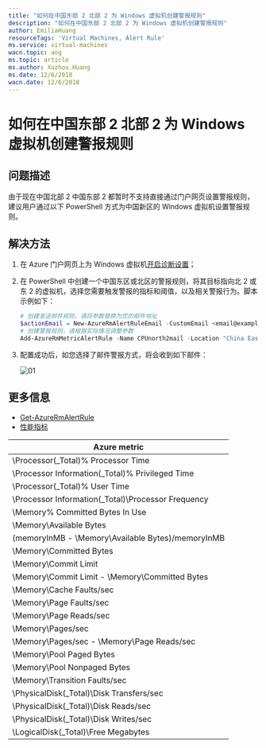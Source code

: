 ```yaml
---
title: "如何在中国东部 2 北部 2 为 Windows 虚拟机创建警报规则"
description: "如何在中国东部 2 北部 2 为 Windows 虚拟机创建警报规则"
author: EmiliaHuang
resourceTags: 'Virtual Machines, Alert Rule'
ms.service: virtual-machines
wacn.topic: aog
ms.topic: article
ms.author: Xuzhou.Huang
ms.date: 12/6/2018
wacn.date: 12/6/2018
---
```


# 如何在中国东部 2 北部 2 为 Windows 虚拟机创建警报规则

## 问题描述

由于现在中国北部 2 中国东部 2 都暂时不支持直接通过门户网页设置警报规则，建议用户通过以下 PowerShell 方式为中国新区的 Windows 虚拟机设置警报规则。

## 解决方法

1. 在 Azure 门户网页上为 Windows 虚拟机[开启诊断设置](https://docs.azure.cn/virtual-machines/windows/monitor#diagnostics-and-metrics)；

2. 在 PowerShell 中创建一个中国东区或北区的警报规则，将其目标指向北 2 或东 2 的虚拟机，选择您需要触发警报的指标和阈值，以及相关警报行为。脚本示例如下：

    ```powershell
    # 创建发送邮件规则，请将参数替换为您的邮件地址
    $actionEmail = New-AzureRmAlertRuleEmail -CustomEmail <email@example.com>
    # 创建警报规则，请根据实际情况调整参数
    Add-AzureRmMetricAlertRule -Name CPUnorth2mail -Location "China East" -ResourceGroup "test-east" -TargetResourceId "/subscriptions/19a55c58-8bxxxxxxx0c99/resourceGroups/Lab/providers/Microsoft.Compute/virtualMachines/test" -MetricName "\Processor Information(_Total)\% Privileged Time" -Operator GreaterThan -Threshold 0.4 -WindowSize 00:05:00 -TimeAggregationOperator Average -Action $actionEmail
    ```

3. 配置成功后，如您选择了邮件警报方式，将会收到如下邮件：

    ![01](media/aog-virtual-machines-howto-create-alert-rules-in-china-east2-or-north2/01.png)

## 更多信息

* [Get-AzureRmAlertRule](https://docs.microsoft.com/azure/monitoring-and-diagnostics/alert-metric-classic#with-powershell)
* [性能指标](https://docs.azure.cn/monitoring-and-diagnostics/monitoring-supported-metrics#microsoftcomputevirtualmachines)

|Azure metric|
|----|
|\Processor(_Total)\% Processor Time|
|\Processor Information(_Total)\% Privileged Time|
|\Processor(_Total)\% User Time|
|\Processor Information(_Total)\Processor Frequency|
|\Memory\% Committed Bytes In Use|
|\Memory\Available Bytes|
|(memoryInMB - \Memory\Available Bytes)/memoryInMB|
|\Memory\Committed Bytes|
|\Memory\Commit Limit|
|\Memory\Commit Limit - \Memory\Committed Bytes|
|\Memory\Cache Faults/sec|
|\Memory\Page Faults/sec|
|\Memory\Page Reads/sec|
|\Memory\Pages/sec|
|\Memory\Pages/sec - \Memory\Page Reads/sec|
|\Memory\Pool Paged Bytes|
|\Memory\Pool Nonpaged Bytes|
|\Memory\Transition Faults/sec|
|\PhysicalDisk(_Total)\Disk Transfers/sec|
|\PhysicalDisk(_Total)\Disk Reads/sec|
|\PhysicalDisk(_Total)\Disk Writes/sec|
|\LogicalDisk(_Total)\Free Megabytes|
